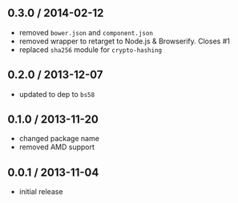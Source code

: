 0.3.0 / 2014-02-12
-------------------------
* removed `bower.json` and `component.json`
* removed wrapper to retarget to Node.js & Browserify. Closes #1
* replaced `sha256` module for `crypto-hashing`

0.2.0 / 2013-12-07
------------------
* updated to dep to `bs58`

0.1.0 / 2013-11-20
------------------
* changed package name 
* removed AMD support

0.0.1 / 2013-11-04
------------------
* initial release